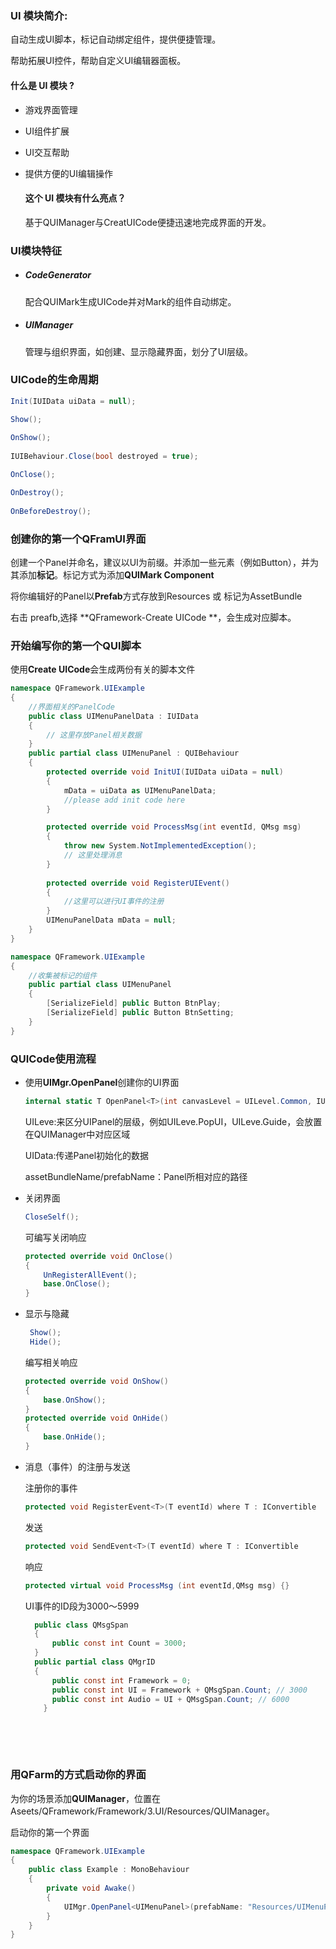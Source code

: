 ### UI 模块简介:

自动生成UI脚本，标记自动绑定组件，提供便捷管理。

帮助拓展UI控件，帮助自定义UI编辑器面板。

#### 什么是 UI 模块 ?

* 游戏界面管理

* UI组件扩展

* UI交互帮助

* 提供方便的UI编辑操作


  #### 这个 UI 模块有什么亮点？

  基于QUIManager与CreatUICode便捷迅速地完成界面的开发。

### UI模块特征

* ##### CodeGenerator

  配合QUIMark生成UICode并对Mark的组件自动绑定。

* ##### UIManager


  管理与组织界面，如创建、显示隐藏界面，划分了UI层级。


### UICode的生命周期

```csharp
Init(IUIData uiData = null);

Show();
    
OnShow();
    
IUIBehaviour.Close(bool destroyed = true);

OnClose();

OnDestroy();
    
OnBeforeDestroy();   
```




### 创建你的第一个QFramUI界面

创建一个Panel并命名，建议以UI为前缀。并添加一些元素（例如Button），并为其添加**标记**。标记方式为添加**QUIMark Component**

将你编辑好的Panel以**Prefab**方式存放到Resources 或 标记为AssetBundle

右击 preafb,选择 **QFramework-Create UICode **，会生成对应脚本。

### 开始编写你的第一个QUI脚本

使用**Create UICode**会生成两份有关的脚本文件

``` csharp
namespace QFramework.UIExample
{
	//界面相关的PanelCode
    public class UIMenuPanelData : IUIData
    {
        // 这里存放Panel相关数据
    }
    public partial class UIMenuPanel : QUIBehaviour
    {
        protected override void InitUI(IUIData uiData = null)
        {
            mData = uiData as UIMenuPanelData;
            //please add init code here
        }

        protected override void ProcessMsg(int eventId, QMsg msg)
        {
            throw new System.NotImplementedException();
            // 这里处理消息
        }
        
        protected override void RegisterUIEvent()
        {
			//这里可以进行UI事件的注册
        }   
        UIMenuPanelData mData = null;
    }
}

```

```csharp
namespace QFramework.UIExample
{
	//收集被标记的组件
	public partial class UIMenuPanel
	{
		[SerializeField] public Button BtnPlay;
		[SerializeField] public Button BtnSetting;
	}
}
```



### QUICode使用流程

* 使用**UIMgr.OpenPanel**创建你的UI界面

  ```csharp
  internal static T OpenPanel<T>(int canvasLevel = UILevel.Common, IUIData uiData = null, string assetBundleName = null,string prefabName = null) where T : QUIBehaviour
  ```

  UILeve:来区分UIPanel的层级，例如UILeve.PopUI，UILeve.Guide，会放置在QUIManager中对应区域

  UIData:传递Panel初始化的数据

  assetBundleName/prefabName：Panel所相对应的路径

* 关闭界面

  ```csharp
  CloseSelf();
  ```

  可编写关闭响应

  ```csharp
  protected override void OnClose()
  {
      UnRegisterAllEvent();
      base.OnClose();
  }
  ```

* 显示与隐藏

  ```csharp
   Show();
   Hide();
  ```

  编写相关响应

  ```csharp
  protected override void OnShow()
  {
      base.OnShow();
  }
  protected override void OnHide()
  {
      base.OnHide();
  }
  ```

* 消息（事件）的注册与发送

  注册你的事件

  ```csharp
  protected void RegisterEvent<T>(T eventId) where T : IConvertible
  ```

  发送

  ```csharp
  protected void SendEvent<T>(T eventId) where T : IConvertible
  ```

  响应

  ```csharp
  protected virtual void ProcessMsg (int eventId,QMsg msg) {}
  ```

  UI事件的ID段为3000～5999

  ```csharp
  	public class QMsgSpan
  	{
  		public const int Count = 3000;
  	}
  	public partial class QMgrID
  	{
  		public const int Framework = 0;
  		public const int UI = Framework + QMsgSpan.Count; // 3000
  		public const int Audio = UI + QMsgSpan.Count; // 6000
      }
  ```

  ​

  ​


### 用QFarm的方式启动你的界面

为你的场景添加**QUIManager**，位置在 Aseets/QFramework/Framework/3.UI/Resources/QUIManager。

启动你的第一个界面

```csharp
namespace QFramework.UIExample
{
	public class Example : MonoBehaviour
	{
		private void Awake()
		{
            UIMgr.OpenPanel<UIMenuPanel>(prefabName: "Resources/UIMenuPanel");
		}
	}
}
```

### 
